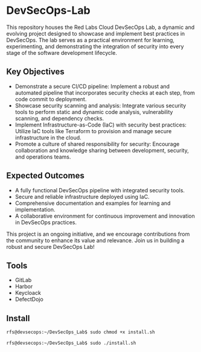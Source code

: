# DevSecOps-Lab
This repository houses the Red Labs Cloud DevSecOps Lab, a dynamic and evolving project designed to showcase and implement best practices in DevSecOps. The lab serves as a practical environment for learning, experimenting, and demonstrating the integration of security into every stage of the software development lifecycle.


## Key Objectives

- Demonstrate a secure CI/CD pipeline: Implement a robust and automated pipeline that incorporates security checks at each step, from code commit to deployment.
- Showcase security scanning and analysis: Integrate various security tools to perform static and dynamic code analysis, vulnerability scanning, and dependency checks.
- Implement Infrastructure-as-Code (IaC) with security best practices: Utilize IaC tools like Terraform to provision and manage secure infrastructure in the cloud.
- Promote a culture of shared responsibility for security: Encourage collaboration and knowledge sharing between development, security, and operations teams.


## Expected Outcomes

- A fully functional DevSecOps pipeline with integrated security tools.
- Secure and reliable infrastructure deployed using IaC.
- Comprehensive documentation and examples for learning and implementation.
- A collaborative environment for continuous improvement and innovation in DevSecOps practices.

This project is an ongoing initiative, and we encourage contributions from the community to enhance its value and relevance. Join us in building a robust and secure DevSecOps Lab!


## Tools

- GitLab
- Harbor
- Keycloack
- DefectDojo


## Install


```bash
rfs@devsecops:~/DevSecOps_Lab$ sudo chmod +x install.sh
```

```bash
rfs@devsecops:~/DevSecOps_Lab$ sudo ./install.sh
```

